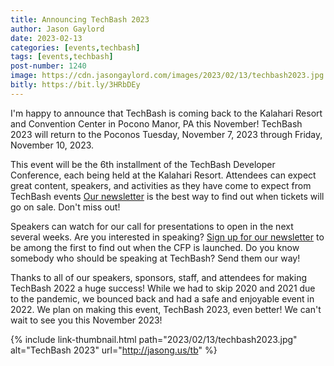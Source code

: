 ```yaml
---
title: Announcing TechBash 2023
author: Jason Gaylord
date: 2023-02-13
categories: [events,techbash]
tags: [events,techbash]
post-number: 1240
image: https://cdn.jasongaylord.com/images/2023/02/13/techbash2023.jpg
bitly: https://bit.ly/3HRbDEy
---
```


I'm happy to announce that TechBash is coming back to the Kalahari Resort and Convention Center in Pocono Manor, PA this November! TechBash 2023 will return to the Poconos Tuesday, November 7, 2023 through Friday, November 10, 2023.

This event will be the 6th installment of the TechBash Developer Conference, each being held at the Kalahari Resort. Attendees can expect great content, speakers, and activities as they have come to expect from TechBash events [Our newsletter](https://jasong.us/3rXsRHP) is the best way to find out when tickets will go on sale. Don't miss out!

Speakers can watch for our call for presentations to open in the next several weeks. Are you interested in speaking? [Sign up for our newsletter](https://jasong.us/3rXsRHP) to be among the first to find out when the CFP is launched. Do you know somebody who should be speaking at TechBash? Send them our way!

Thanks to all of our speakers, sponsors, staff, and attendees for making TechBash 2022 a huge success! While we had to skip 2020 and 2021 due to the pandemic, we bounced back and had a safe and enjoyable event in 2022. We plan on making this event, TechBash 2023, even better! We can't wait to see you this November 2023!

{% include link-thumbnail.html path="2023/02/13/techbash2023.jpg" alt="TechBash 2023" url="http://jasong.us/tb" %}